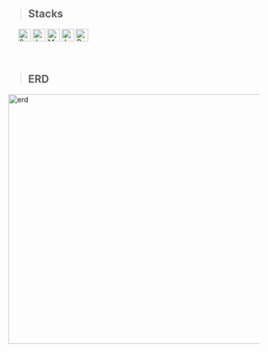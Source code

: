 >## Stacks
<p>
  &nbsp;&nbsp;&nbsp;&nbsp;
  <img src="https://img.shields.io/badge/Spring-6DB33F?style=flat-square&logo=Spring&logoColor=white" alt="Spring" height="25px"/>
  <img src="https://img.shields.io/badge/Java-007396?style=flat-square&logo=java&logoColor=white" alt="Java" height="25px"/>
  <img src="https://img.shields.io/badge/MySql-4479A1?style=flat-square&logo=mysql&logoColor=white" alt="MySQL" height="25px"/>
  <img src="https://img.shields.io/badge/Dart-0175C2?style=flat-square&logo=Dart&logoColor=white" alt="JavaScript" height="25px"/>
  <img src="https://img.shields.io/badge/Flutter-02569B?style=flat-square&logo=Flutter&logoColor=white" alt="React" height="25px"/>
</p>
<br>

>## ERD
<img src="https://github.com/user-attachments/assets/303a52af-4eca-4271-96b4-e7f8e4024d40" alt="erd" width="900" height="500"/>


